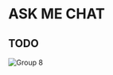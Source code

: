 # ASK ME CHAT

## TODO
![Group 8](https://github.com/user-attachments/assets/0e60be03-d07c-417a-b65f-e4bbc95e7a75)
